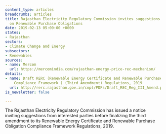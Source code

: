 ```yaml
---
content_type: articles
breadcrumbs: articles
title: Rajasthan Electricity Regulatory Commission invites suggestions for regulations
  on Renewable Purchase Obligations
date: 2019-02-13 05:00:00 +0000
states:
- Rajasthan
sectors:
- Climate Change and Energy
subsectors:
- Renewables
sources:
- name: Mercom
  url: https://mercomindia.com/rajasthan-energy-price-rec-mechanism/
details:
- name: Draft RERC (Renewable Energy Certificate and Renewable Purchase Obligation
    Compliance Framework ) (Third Amendment) Regulations, 2019
  url: http://rerc.rajasthan.gov.in/cnpl/PDFs/Draft_REC_Reg_III_Amend.pdf
is_newsletter: false

---
```

The Rajasthan Electricity Regulatory Commission has issued a notice inviting suggestions from interested parties before finalizing the third amendment to its Renewable Energy Certificate and Renewable Purchase Obligation Compliance Framework Regulations, 2019.
